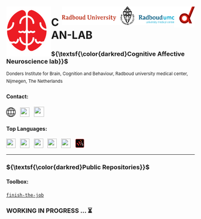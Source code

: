<img align="right" alt="Coding" width="55" src="profile/media/donders_d.svg"> <img align="right" alt="Coding" width="300" src="profile/media/Combilogo_RUMC_RGB.png"> 

<img align="left" alt="Coding" width="120" src="profile/media/canlab_logo_trim.png "> 

<h1 align="left">CAN-LAB</h1>

<h3 align="left">${\textsf{\color{darkred}Cognitive Affective Neuroscience lab}}$</h3>

<sup>Donders Institute for Brain, Cognition and Behaviour, Radboud university medical center, Nijmegen, The Netherlands</sup>

<h4 align="left">Contact:</h4>

<a href="https://cognitiveaffectiveneurosciencelab.nl/index.html"><img src="profile/media/internet-svgrepo-com.svg" height="25" width="25"/></a> &nbsp; <a href="https://twitter.com/canlab_di"><img src="https://cdn.jsdelivr.net/gh/devicons/devicon/icons/twitter/twitter-original.svg" height="25" width="25"/></a> &nbsp; <a href="https://github.com/can-lab"><img src="https://cdn.jsdelivr.net/gh/devicons/devicon/icons/github/github-original.svg" height="27" width="27"/></a>

<h4 align="left">Top Languages:</h4>

<img src="https://cdn.jsdelivr.net/gh/devicons/devicon/icons/python/python-original.svg" height="25" width="25"/> &nbsp; <img src="https://cdn.jsdelivr.net/gh/devicons/devicon/icons/matlab/matlab-original.svg" height="25" width="25"/> &nbsp; <img src="https://cdn.jsdelivr.net/gh/devicons/devicon/icons/rstudio/rstudio-original.svg" height="25" width="25"/> &nbsp; <img src="https://cdn.jsdelivr.net/gh/devicons/devicon/icons/html5/html5-original.svg" height="25" width="25"/> &nbsp; <img src="https://cdn.jsdelivr.net/gh/devicons/devicon/icons/markdown/markdown-original.svg" height="25" width="25"/> &nbsp; <img src="profile/media/scilab_104094.svg" height="25" width="25"/>

---

<h3 align="left">${\textsf{\color{darkred}Public Repositories}}$</h3>

<h4 align="left">Toolbox:</h4>

[`finish-the-job`](https://github.com/can-lab/finish-the-job)


<h3 align="left">WORKING IN PROGRESS ... ⏳</h3>
